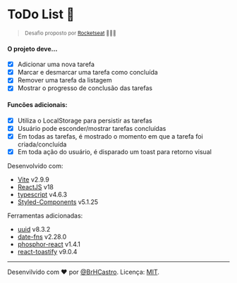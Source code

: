 # ToDo List 📝
><small>Desafio proposto por [Rocketseat](https://rocketseat.com.br) 🧑‍🚀🚀</small>


#### O projeto deve...

- [x] Adicionar uma nova tarefa
- [x] Marcar e desmarcar uma tarefa como concluída
- [x] Remover uma tarefa da listagem
- [x] Mostrar o progresso de conclusão das tarefas

#### Funcões adicionais:

- [x] Utiliza o LocalStorage para persistir as tarefas
- [x] Usuário pode esconder/mostrar tarefas concluídas
- [x] Em todas as tarefas, é mostrado o momento em que a tarefa foi criada/concluída
- [x] Em toda ação do usuário, é disparado um toast para retorno visual

Desenvolvido com: 

- [Vite](https://vitejs.dev/) v2.9.9
- [ReactJS](https://pt-br.reactjs.org/) v18
- [typescript](https://www.typescriptlang.org/) v4.6.3
- [Styled-Components](https://styled-components.com/) v5.1.25

Ferramentas adicionadas:

- [uuid](https://www.npmjs.com/package/uuid) v8.3.2
- [date-fns](https://www.npmjs.com/package/date-fns) v2.28.0
- [phosphor-react](https://phosphoricons.com/) v1.4.1
- [react-toastify](https://www.npmjs.com/package/react-toastify) v9.0.4

---

Desenvilvido com :heart: por [@BrHCastro](https://github.com/brhcastro).
Licença: [MIT](https://opensource.org/licenses/MIT).